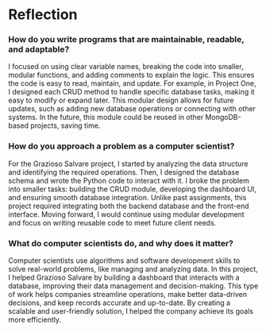 # **Reflection**

### **How do you write programs that are maintainable, readable, and adaptable?**

I focused on using clear variable names, breaking the code into smaller, modular functions, and adding comments to explain the logic. This ensures the code is easy to read, maintain, and update. For example, in Project One, I designed each CRUD method to handle specific database tasks, making it easy to modify or expand later. This modular design allows for future updates, such as adding new database operations or connecting with other systems. In the future, this module could be reused in other MongoDB-based projects, saving time.

### **How do you approach a problem as a computer scientist?**

For the Grazioso Salvare project, I started by analyzing the data structure and identifying the required operations. Then, I designed the database schema and wrote the Python code to interact with it. I broke the problem into smaller tasks: building the CRUD module, developing the dashboard UI, and ensuring smooth database integration. Unlike past assignments, this project required integrating both the backend database and the front-end interface. Moving forward, I would continue using modular development and focus on writing reusable code to meet future client needs.

### **What do computer scientists do, and why does it matter?**

Computer scientists use algorithms and software development skills to solve real-world problems, like managing and analyzing data. In this project, I helped Grazioso Salvare by building a dashboard that interacts with a database, improving their data management and decision-making. This type of work helps companies streamline operations, make better data-driven decisions, and keep records accurate and up-to-date. By creating a scalable and user-friendly solution, I helped the company achieve its goals more efficiently.

